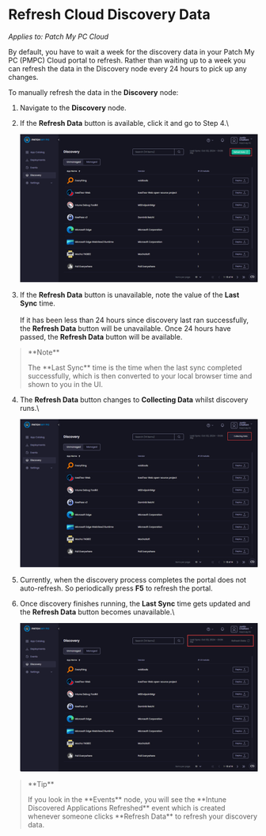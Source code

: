 # Refresh Cloud Discovery Data

_Applies to: Patch My PC Cloud_

By default, you have to wait a week for the discovery data in your Patch My PC (PMPC) Cloud portal to refresh. Rather than waiting up to a week you can refresh the data in the Discovery node every 24 hours to pick up any changes.

To manually refresh the data in the **Discovery** node:

1. Navigate to the **Discovery** node.
2.  If the **Refresh Data** button is available, click it and go to Step 4.\


    ![“Refresh Data” button available](/_images/image-(394).png "“Refresh Data” button available")


3. If the **Refresh Data** button is unavailable, note the value of the **Last Sync** time.\
   \
   If it has been less than 24 hours since discovery last ran successfully, the **Refresh Data** button will be unavailable. Once 24 hours have passed, the **Refresh Data** button will be available.

<blockquote class="wp-block-quote">
<p>**Note**</p>
<p>The **Last Sync** time is the time when the last sync completed successfully, which is then converted to your local browser time and shown to you in the UI.</p>
</blockquote>

4.  The **Refresh Data** button changes to **Collecting Data** whilst discovery runs.\


    ![“Refresh Data” button changed to “Collecting Data” whilst discovery runs](/_images/image-(395).png "“Refresh Data” button changed to “Collecting Data” whilst discovery runs")
5. Currently, when the discovery process completes the portal does not auto-refresh. So periodically press **F5** to refresh the portal.
6.  Once discovery finishes running, the **Last Sync** time gets updated and the **Refresh Data** button becomes unavailable.\


    ![“Last Sync” time updated and “Refresh data” unavailable](/_images/image-(396).png "“Last Sync” time updated and “Refresh data” unavailable")

<blockquote class="wp-block-quote">
<p>**Tip**</p>
<p>If you look in the **Events** node, you will see the **Intune Discovered Applications Refreshed** event which is created whenever someone clicks **Refresh Data** to refresh your discovery data.</p>
</blockquote>